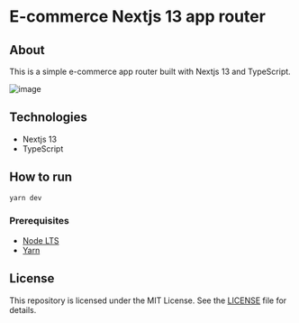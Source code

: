 # E-commerce Nextjs 13 app router

## About

This is a simple e-commerce app router built with Nextjs 13 and TypeScript.

![image](https://github.com/Natanaelvich/ecommerce-nextjs-approuter_ignite-rocketseat-23/assets/52014318/c17a362c-43aa-4ad2-b9b0-33959e3afc81)

## Technologies

- Nextjs 13
- TypeScript

## How to run

```bash
yarn dev
```

### Prerequisites

- [Node LTS](https://nodejs.org/en/)
- [Yarn](https://classic.yarnpkg.com/en/docs/install/#windows-stable)

## License

This repository is licensed under the MIT License. See the [LICENSE](/LICENSE) file for details.
